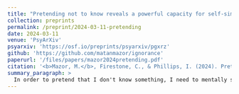 ```yaml
---
title: "Pretending not to know reveals a powerful capacity for self-simulation"
collection: preprints
permalink: /preprint/2024-03-11-pretending
date: 2024-03-11
venue: 'PsyArXiv'
psyarxiv: 'https://osf.io/preprints/psyarxiv/pgxrz'
github: 'https://github.com/matanmazor/ignorance'
paperurl: '/files/papers/mazor2024pretending.pdf'
citation: '<b>Mazor, M.</b>, Firestone, C., & Phillips, I. (2024). Pretending not to know reveals a powerful capacity for self-simulation.'
summary_paragraph: >
  In order to pretend that I don't know something, I need to mentally simulate what I would do if my knowledge were different than what it is. To do this, I rely on knowledge that I have about my own mind: metacognitive knowledge. Together with [Chaz](https://pbs.jhu.edu/directory/chaz-firestone/) and [Ian](https://www.ianbphillips.com/), we quantified people's metacognition by measuring their ability to pretend they don't know something. Specifically, we had them playing rounds of Hangman ("reveal the hidden word with as few letter guesses as possible") and Battleship ("reveal the hidden ships in the grid with as few cell guesses as possible"). We then compared their behaviour in real games against their behaviour in pretend games, in which we told them what the word was, or where the ships were hidden, but asked them to behave as they would if they didn't have this information. We found a remarkable capacity for self-simulation, but also identified important limitations: pretenders had a tendency to over-act, and were sub-optimal in their taking-in of new information.
---
```

